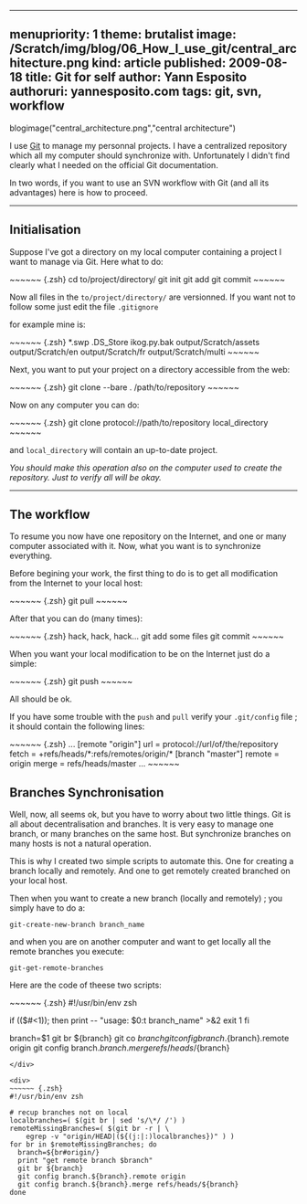 -----
menupriority:   1
theme: brutalist
image: /Scratch/img/blog/06_How_I_use_git/central_architecture.png
kind:           article
published: 2009-08-18
title: Git for self
author: Yann Esposito
authoruri: yannesposito.com
tags:  git, svn, workflow
-----

blogimage("central_architecture.png","central architecture")

I use [Git](http://www.git-scm.org/) to manage my personnal projects.
I have a centralized repository which all my computer should synchronize with.
Unfortunately I didn't find clearly what I needed on the official Git documentation.

In two words, if you want to use an SVN workflow with Git (and all its advantages) here is how to proceed.

---

## Initialisation

Suppose I've got a directory on my local computer containing a project I want to manage via Git. Here what to do: 

<div>
~~~~~~ {.zsh}
cd to/project/directory/
git init
git add
git commit
~~~~~~
</div>

Now all files in the <code>to/project/directory/</code> are versionned.
If you want not to follow some just edit the file <code>.gitignore</code>

for example mine is: 

<div>
~~~~~~ {.zsh}
*.swp
.DS_Store
ikog.py.bak
output/Scratch/assets
output/Scratch/en
output/Scratch/fr
output/Scratch/multi
~~~~~~
</div>

Next, you want to put your project on a directory accessible from the web:

<div>
~~~~~~ {.zsh}
git clone --bare . /path/to/repository
~~~~~~
</div>

Now on any computer you can do: 

<div>
~~~~~~ {.zsh}
git clone protocol://path/to/repository local_directory
~~~~~~
</div>

and <code>local_directory</code> will contain an up-to-date project.

<div class="encadre"><em>
You should make this operation also on the computer used to create the repository. Just to verify all will be okay.

</em>
</div>

---

## The workflow

To resume you now have one repository on the Internet, and one or many computer associated with it. Now, what you want is to synchronize everything.

Before begining your work, the first thing to do is to get all modification from the Internet to your local host: 

<div>
~~~~~~ {.zsh}
git pull
~~~~~~
</div>

After that you can do (many times): 

<div>
~~~~~~ {.zsh}
hack, hack, hack...
git add some files
git commit
~~~~~~
</div>

When you want your local modification to be on the Internet just do a simple:

<div>
~~~~~~ {.zsh}
git push
~~~~~~
</div>

All should be ok.

If you have some trouble with the <code>push</code> and <code>pull</code> verify your <code>.git/config</code> file ; it should contain the following lines:

<div>
~~~~~~ {.zsh}
...
[remote "origin"]
	url = protocol://url/of/the/repository
	fetch = +refs/heads/*:refs/remotes/origin/*
[branch "master"]
	remote = origin
	merge = refs/heads/master
...
~~~~~~
</div>

## Branches Synchronisation

Well, now, all seems ok, but you have to worry about two little things. Git is all about decentralisation and branches. It is very easy to manage one branch, or many branches on the same host. But synchronize branches on many hosts is not a natural operation.

This is why I created two simple scripts to automate this. One for creating a branch locally and remotely. And one to get remotely created branched on your local host.

Then when you want to create a new branch (locally and remotely) ; you simply have to do a: 

<div><code class="zsh">git-create-new-branch branch_name</code></div>

and when you are on another computer and want to get locally all the remote branches you execute: 

<div><code class="zsh">git-get-remote-branches</code></div>

Here are the code of theese two scripts: 

<div>
~~~~~~ {.zsh}
#!/usr/bin/env zsh

if (($#<1)); then
    print -- "usage: $0:t branch_name" >&2
    exit 1
fi

branch=$1
git br ${branch}
git co ${branch}
git config branch.${branch}.remote origin
git config branch.${branch}.merge refs/heads/${branch}
~~~~~~
</div>

<div>
~~~~~~ {.zsh}
#!/usr/bin/env zsh

# recup branches not on local
localbranches=( $(git br | sed 's/\*/ /') )
remoteMissingBranches=( $(git br -r | \
    egrep -v "origin/HEAD|(${(j:|:)localbranches})" ) )
for br in $remoteMissingBranches; do
  branch=${br#origin/}
  print "get remote branch $branch"
  git br ${branch}
  git config branch.${branch}.remote origin
  git config branch.${branch}.merge refs/heads/${branch}
done
~~~~~~
</div>
